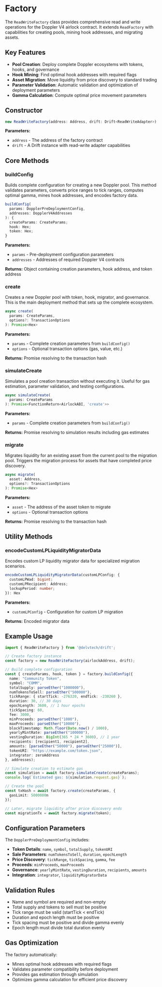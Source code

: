 # Factory

The `ReadWriteFactory` class provides comprehensive read and write operations for the Doppler V4 airlock contract. It extends `ReadFactory` with capabilities for creating pools, mining hook addresses, and migrating assets.

## Key Features

- **Pool Creation**: Deploy complete Doppler ecosystems with tokens, hooks, and governance
- **Hook Mining**: Find optimal hook addresses with required flags
- **Asset Migration**: Move liquidity from price discovery to standard trading
- **Parameter Validation**: Automatic validation and optimization of deployment parameters
- **Gamma Calculation**: Compute optimal price movement parameters

## Constructor

```typescript
new ReadWriteFactory(address: Address, drift: Drift<ReadWriteAdapter>)
```

**Parameters:**
- `address` - The address of the factory contract
- `drift` - A Drift instance with read-write adapter capabilities

## Core Methods

### buildConfig

Builds complete configuration for creating a new Doppler pool. This method validates parameters, converts price ranges to tick ranges, computes optimal gamma, mines hook addresses, and encodes factory data.

```typescript
buildConfig(
  params: DopplerPreDeploymentConfig,
  addresses: DopplerV4Addresses
): {
  createParams: CreateParams;
  hook: Hex;
  token: Hex;
}
```

**Parameters:**
- `params` - Pre-deployment configuration parameters
- `addresses` - Addresses of required Doppler V4 contracts

**Returns:** Object containing creation parameters, hook address, and token address

### create

Creates a new Doppler pool with token, hook, migrator, and governance. This is the main deployment method that sets up the complete ecosystem.

```typescript
async create(
  params: CreateParams,
  options?: TransactionOptions
): Promise<Hex>
```

**Parameters:**
- `params` - Complete creation parameters from `buildConfig()`
- `options` - Optional transaction options (gas, value, etc.)

**Returns:** Promise resolving to the transaction hash

### simulateCreate

Simulates a pool creation transaction without executing it. Useful for gas estimation, parameter validation, and testing configurations.

```typescript
async simulateCreate(
  params: CreateParams
): Promise<FunctionReturn<AirlockABI, 'create'>>
```

**Parameters:**
- `params` - Complete creation parameters from `buildConfig()`

**Returns:** Promise resolving to simulation results including gas estimates

### migrate

Migrates liquidity for an existing asset from the current pool to the migration pool. Triggers the migration process for assets that have completed price discovery.

```typescript
async migrate(
  asset: Address,
  options?: TransactionOptions
): Promise<Hex>
```

**Parameters:**
- `asset` - The address of the asset token to migrate
- `options` - Optional transaction options

**Returns:** Promise resolving to the transaction hash

## Utility Methods

### encodeCustomLPLiquidityMigratorData

Encodes custom LP liquidity migrator data for specialized migration scenarios.

```typescript
encodeCustomLPLiquidityMigratorData(customLPConfig: {
  customLPWad: bigint;
  customLPRecipient: Address;
  lockupPeriod: number;
}): Hex
```

**Parameters:**
- `customLPConfig` - Configuration for custom LP migration

**Returns:** Encoded migrator data

## Example Usage

```typescript
import { ReadWriteFactory } from '@delvtech/drift';

// Create factory instance
const factory = new ReadWriteFactory(airlockAddress, drift);

// Build complete configuration
const { createParams, hook, token } = factory.buildConfig({
  name: "Community Token",
  symbol: "COMM",
  totalSupply: parseEther("1000000"),
  numTokensToSell: parseEther("500000"),
  tickRange: { startTick: -276320, endTick: -230260 },
  duration: 30, // 30 days
  epochLength: 3600, // 1 hour epochs
  tickSpacing: 60,
  fee: 3000,
  minProceeds: parseEther("1000"),
  maxProceeds: parseEther("10000"),
  blockTimestamp: Math.floor(Date.now() / 1000),
  yearlyMintRate: parseEther("100000"),
  vestingDuration: BigInt(365 * 24 * 3600), // 1 year
  recipients: [recipient1, recipient2],
  amounts: [parseEther("50000"), parseEther("25000")],
  tokenURI: "https://example.com/token.json",
  integrator: zeroAddress
}, addresses);

// Simulate creation to estimate gas
const simulation = await factory.simulateCreate(createParams);
console.log(`Estimated gas: ${simulation.request.gas}`);

// Create the pool
const txHash = await factory.create(createParams, {
  gasLimit: 5000000n
});

// Later, migrate liquidity after price discovery ends
const migrationTx = await factory.migrate(token);
```

## Configuration Parameters

The `DopplerPreDeploymentConfig` includes:

- **Token Details**: `name`, `symbol`, `totalSupply`, `tokenURI`
- **Sale Parameters**: `numTokensToSell`, `duration`, `epochLength`
- **Price Discovery**: `tickRange`, `tickSpacing`, `gamma`, `fee`
- **Proceeds**: `minProceeds`, `maxProceeds`
- **Governance**: `yearlyMintRate`, `vestingDuration`, `recipients`, `amounts`
- **Integration**: `integrator`, `liquidityMigratorData`

## Validation Rules

- Name and symbol are required and non-empty
- Total supply and tokens to sell must be positive
- Tick range must be valid (startTick < endTick)
- Duration and epoch length must be positive
- Tick spacing must be positive and divide gamma evenly
- Epoch length must divide total duration evenly

## Gas Optimization

The factory automatically:
- Mines optimal hook addresses with required flags
- Validates parameter compatibility before deployment
- Provides gas estimation through simulation
- Optimizes gamma calculation for efficient price discovery